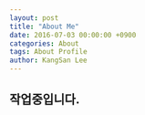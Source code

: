 ```yaml
---
layout: post
title: "About Me"
date: 2016-07-03 00:00:00 +0900
categories: About
tags: About Profile
author: KangSan Lee
---
```


## 작업중입니다.
